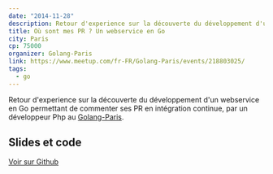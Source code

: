 ```yaml
---
date: "2014-11-28"
description: Retour d'experience sur la découverte du développement d'un service en Go par un développeur Php
title: Où sont mes PR ? Un webservice en Go  
city: Paris
cp: 75000
organizer: Golang-Paris
link: https://www.meetup.com/fr-FR/Golang-Paris/events/218803025/
tags:
  - go
---
```


Retour d'experience sur la découverte du développement d'un webservice en Go permettant de commenter ses PR en intégration continue, par un développeur Php au [Golang-Paris](https://www.meetup.com/fr-FR/Golang-Paris/events/218803025/).

## Slides et code

[Voir sur Github](https://github.com/alexisjanvier/golang-paris)
